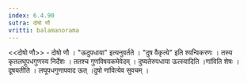 ```yaml
---
index: 6.4.90
sutra: दोषो णौ
vritti: balamanorama
---
```


<<दोषो णौ>> - दोषो णौ । "ऊदुपधाया" इत्यनुवर्तते । "दुष वैकृत्ये" इति श्यन्विकरणः । तस्य कृतलघूपधगुणस्य निर्देशः । ततश्च गुणविषयकमेवेदम् । दुष्यतेरुपधाया ऊत्स्यादिति ।णा॑विति शेषः । दूषयतीति । लघूपधगुणापवाद ऊत् ।दुषो णा॑वित्येव सुवचम् ।